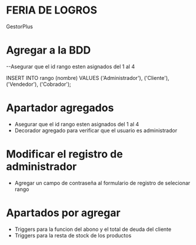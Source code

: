 # FERIA DE LOGROS
GestorPlus

# Agregar a la BDD
--Asegurar que el id rango esten asignados del 1 al 4

INSERT INTO rango (nombre) VALUES
('Administrador'),
('Cliente'),
('Vendedor'),
('Cobrador');


# Apartador agregados
- Asegurar que el id rango esten asignados del 1 al 4
- Decorador agregado para verificar que el usuario es administrador
# Modificar el registro de administrador
- Agregar un campo de contraseña al formulario de registro de selecionar rango

# Apartados por agregar
- Triggers para la funcion del abono y el total de deuda del cliente
- Triggers para la resta de stock de los productos